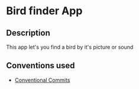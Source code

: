 # Bird finder App

## Description
This app let's you find a bird by it's picture or sound

## Conventions used
- [Conventional Commits](https://www.conventionalcommits.org/en/v1.0.0/#summary)
